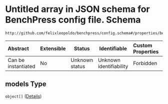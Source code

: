 # Untitled array in JSON schema for BenchPress config file. Schema

```txt
http://github.com/felixleopoldo/benchpress/config.schema#/properties/benchmark_setup/properties/models
```




| Abstract            | Extensible | Status         | Identifiable            | Custom Properties | Additional Properties | Access Restrictions | Defined In                                                               |
| :------------------ | ---------- | -------------- | ----------------------- | :---------------- | --------------------- | ------------------- | ------------------------------------------------------------------------ |
| Can be instantiated | No         | Unknown status | Unknown identifiability | Forbidden         | Allowed               | none                | [config.schema.json\*](../out/config.schema.json "open original schema") |

## models Type

`object[]` ([Details](config-definitions-sampled_model_dict.md))
